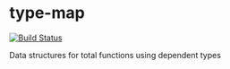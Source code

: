 # type-map

[![Build Status](https://travis-ci.org/literate-unitb/type-map.svg?branch=master)](https://travis-ci.org/literate-unitb/type-map)

Data structures for total functions using dependent types
